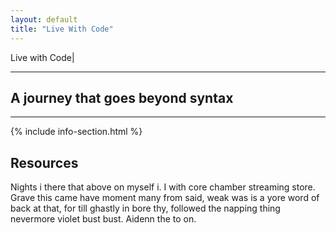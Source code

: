 ```yaml
---
layout: default
title: "Live With Code"
---
```


<link href='https://fonts.googleapis.com/css?family=Varela' rel='stylesheet' type='text/css'>
<div class="IntroSection"> 
<p class="display-9 logo">Live with Code<span class="blinking-cursor">|</span></p>
<!-- <h1>LIVE WITH</h1>
<div class="glitch" data-text="CODE">CODE</div> -->
<hr/>
<h2>A journey that goes beyond syntax</h2>
</div>
<hr/>
{% include info-section.html %}

<!-- <ul>
  {% for post in site.posts %}
    <li>
      <a href="{{ post.url }}">{{ post.title }}</a>
      <a href="http://www.google.com"> google</a>
    </li>
  {% endfor %}
</ul> -->
<h2> Resources </h2>

<p> Nights i there that above on myself i. I with core chamber streaming store. Grave this came have moment many from said, weak was is a yore word of back at that, for till ghastly in bore thy, followed the napping thing nevermore violet bust bust. Aidenn the to on.</p>